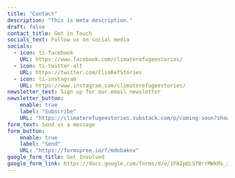 ```yaml
---
title: "Contact"
description: "This is meta description."
draft: false
contact_title: Get in Touch
socials_text: Follow us on social media
socials:
  - icon: ti-facebook
    URL: https://www.facebook.com/climaterefugeestories/
  - icon: ti-twitter-alt
    URL: https://twitter.com/ClimRefStories
  - icon: ti-instagram
    URL: https://www.instagram.com/climaterefugeestories/
newsletter_text: Sign up for our email newsletter
newsletter_button:
    enable: true
    label: "Subscribe"
    URL: "https://climaterefugeestories.substack.com/p/coming-soon?showWelcome=true"
form_text: Send us a message
form_button:
    enable: true
    label: "Send"
    URL: "https://formspree.io/f/mdobaknv"
google_form_title: Get Involved
google_form_link: https://docs.google.com/forms/d/e/1FAIpQLSfBrrMWkMs_zvikNMEb1P-4HbIl1QyXSPjJDKH7eoRokkczpA/viewform?embedded=true
---
```

